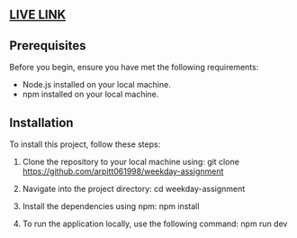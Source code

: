 ## [LIVE LINK](https://weekday-assignment-rust.vercel.app/)

## Prerequisites

Before you begin, ensure you have met the following requirements:

- Node.js installed on your local machine.
- npm installed on your local machine.

## Installation

To install this project, follow these steps:

1. Clone the repository to your local machine using:
  git clone https://github.com/arpitt061998/weekday-assignment

2. Navigate into the project directory:
  cd weekday-assignment
 
3. Install the dependencies using npm:
  npm install

4. To run the application locally, use the following command:
  npm run dev


